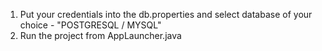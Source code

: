 1) Put your credentials into the db.properties and select database of your choice - "POSTGRESQL / MYSQL" 
2) Run the project from AppLauncher.java
